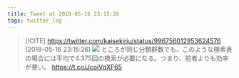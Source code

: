 ```yaml
---
title: Tweet at 2018-05-16 23:15:26
tags: twitter_log
---
```


> [!CITE] https://twitter.com/kaisekiriu/status/996756012953624576 (2018-05-16 23:15:26)
> ![](https://twitter.com/kaisekiriu/status/996756012953624576)
> ところが同じ分類群数でも、このような検索表の場合には平均で4.375回の検索が必要になる。つまり、前者よりも効率が悪い。 https://t.co/JcoiVqXF65
